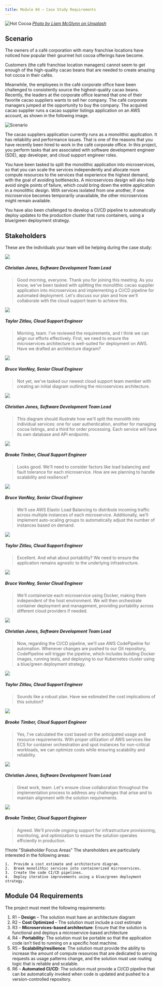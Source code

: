 ```yaml
---
title: Module 04 — Case Study Requirements
---
```


![Hot Cocoa]({{URLROOT}}/shared/img/hot-cocoa.jpg)
*[Photo by Liam McGlynn on Unsplash](https://unsplash.com/@liamo27)*

  

## Scenario

The owners of a café corporation with many franchise locations have noticed how popular their gourmet hot cocoa offerings have become. 

Customers (the café franchise location managers) cannot seem to get enough of the high-quality cacao beans that are needed to create amazing hot cocoa in their cafés. 

Meanwhile, the employees in the café corporate office have been challenged to consistently source the highest-quality cacao beans. Recently, the leaders at the corporate office learned that one of their favorite cacao suppliers wants to sell her company. The café corporate managers jumped at the opportunity to buy the company. The acquired cacao supplier runs a cacao supplier listings application on an AWS account, as shown in the following image.

![Scenario]({{URLROOT}}/shared/img/scenario-one.jpg)

The cacao suppliers application currently runs as a monolithic application. It has reliability and performance issues. That is one of the reasons that you have recently been hired to work in the café corporate office. In this project, you perform tasks that are associated with software development engineer (SDE), app developer, and cloud support engineer roles.

You have been tasked to split the monolithic application into microservices, so that you can scale the services independently and allocate more compute resources to the services that experience the highest demand, with the goal of avoiding bottlenecks. A microservices design will also help avoid single points of failure, which could bring down the entire application in a monolithic design. With services isolated from one another, if one microservice becomes temporarily unavailable, the other microservices might remain available.

You have also been challenged to develop a CI/CD pipeline to automatically deploy updates to the production cluster that runs containers, using a blue/green deployment strategy. 

## Stakeholders

These are the individuals your team will be helping during the case study:

<div class="dialogue">
	<img src="{{URLROOT}}/shared/img/christian.jpg">
	<h5>Christian Jones, Software Development Team Lead</h5>
	<blockquote><p>Good morning, everyone. Thank you for joining this meeting. As you know, we've been tasked with splitting the monolithic cacao supplier application into microservices and implementing a CI/CD pipeline for automated deployment. Let's discuss our plan and how we'll collaborate with the cloud support team to achieve this.</p>
</blockquote>
</div>
 
<div class="dialogue">
	<img src="{{URLROOT}}/shared/img/cloud-team.jpg">
	<h5>Taylor Zitlau, Cloud Support Engineer</h5>
	<blockquote><p>Morning, team. I've reviewed the requirements, and I think we can align our efforts effectively. First, we need to ensure the microservices architecture is well-suited for deployment on AWS. Have we drafted an architecture diagram?</p>
</blockquote>
</div>

<div class="dialogue">
	<img src="{{URLROOT}}/shared/img/bruce.jpg">
	<h5>Bruce VanNoy, Senior Cloud Engineer</h5>
	<blockquote><p>Not yet, we've tasked our newest cloud support team member with creating an initial diagram outlining the microservices architecture.</p>
</blockquote>
</div>

<div class="dialogue">
	<img src="{{URLROOT}}/shared/img/christian.jpg">
	<h5>Christian Jones, Software Development Team Lead</h5>
	<blockquote><p>This diagram should illustrate how we'll split the monolith into individual services: one for user authentication, another for managing cocoa listings, and a third for order processing. Each service will have its own database and API endpoints.</p>
</blockquote>
</div>

<div class="dialogue">
	<img src="{{URLROOT}}/shared/img/cloud-team.jpg">
	<h5>Brooke Timber, Cloud Support Engineer</h5>
	<blockquote><p>Looks good. We'll need to consider factors like load balancing and fault tolerance for each microservice. How are we planning to handle scalability and resilience?</p>
</blockquote>
</div>

<div class="dialogue">
	<img src="{{URLROOT}}/shared/img/bruce.jpg">
	<h5>Bruce VanNoy, Senior Cloud Engineer</h5>
	<blockquote><p>We'll use AWS Elastic Load Balancing to distribute incoming traffic across multiple instances of each microservice. Additionally, we'll implement auto-scaling groups to automatically adjust the number of instances based on demand.</p>
</blockquote>
</div>

<div class="dialogue">
	<img src="{{URLROOT}}/shared/img/cloud-team.jpg">
	<h5>Taylor Zitlau, Cloud Support Engineer</h5>
	<blockquote><p>Excellent. And what about portability? We need to ensure the application remains agnostic to the underlying infrastructure.</p>
</blockquote>
</div>

<div class="dialogue">
	<img src="{{URLROOT}}/shared/img/bruce.jpg">
	<h5>Bruce VanNoy, Senior Cloud Engineer</h5>
	<blockquote><p>We'll containerize each microservice using Docker, making them independent of the host environment. We will then orchestrate container deployment and management, providing portability across different cloud providers if needed.</p>
</blockquote>
</div>

<div class="dialogue">
	<img src="{{URLROOT}}/shared/img/christian.jpg">
	<h5>Christian Jones, Software Development Team Lead</h5>
	<blockquote><p>Now, regarding the CI/CD pipeline, we'll use AWS CodePipeline for automation. Whenever changes are pushed to our Git repository, CodePipeline will trigger the pipeline, which includes building Docker images, running tests, and deploying to our Kubernetes cluster using a blue/green deployment strategy.</p>
</blockquote>
</div>

<div class="dialogue">
	<img src="{{URLROOT}}/shared/img/cloud-team.jpg">
	<h5>Taylor Zitlau, Cloud Support Engineer</h5>
	<blockquote><p>Sounds like a robust plan. Have we estimated the cost implications of this solution?</p>
</blockquote>
</div>

<div class="dialogue">
	<img src="{{URLROOT}}/shared/img/cloud-team.jpg">
	<h5>Brooke Timber, Cloud Support Engineer</h5>
	<blockquote><p>Yes, I've calculated the cost based on the anticipated usage and resource requirements. With proper utilization of AWS services like ECS for container orchestration and spot instances for non-critical workloads, we can optimize costs while ensuring scalability and reliability.</p>
</blockquote>
</div>

<div class="dialogue">
	<img src="{{URLROOT}}/shared/img/christian.jpg">
	<h5>Christian Jones, Software Development Team Lead</h5>
	<blockquote><p>Great work, team. Let's ensure close collaboration throughout the implementation process to address any challenges that arise and to maintain alignment with the solution requirements.</p>
</blockquote>
</div>

<div class="dialogue">
	<img src="{{URLROOT}}/shared/img/cloud-team.jpg">
	<h5>Brooke Timber, Cloud Support Engineer</h5>
	<blockquote><p>Agreed. We'll provide ongoing support for infrastructure provisioning, monitoring, and optimization to ensure the solution operates efficiently in production.</p>
</blockquote>
</div>


!!!note "Stakeholder Focus Areas"
	The shareholders are particularly interested in the following areas:

	1.	Provide a cost estimate and architecture diagram.
	2.  Break monolithic services into containerized microservices.
	3.  Create the code CI/CD pipelines.
	4.	Deploy iterative improvements using a blue/green deployment strategy.

## Module 04 Requirements

The project must meet the following requirements:

1.	R1 – **Design** – The solution must have an architecture diagram
2.	R2 – **Cost Optimized** – The solution must include a cost estimate
3.	R3 – **Microservices-based architecture**: Ensure that the solution is functional and deploys a microservice-based architecture
4.	R4 – **Portability**: The solution must be portable so that the application code isn’t tied to running on a specific host machine.
5.	R5 – **Scalability/resilience**: The solution must provide the ability to increase the amount of compute resources that are dedicated to serving requests as usage patterns change, and the solution must use routing logic that is reliable and scalable.
6.	R6 – **Automated CI/CD**: The solution must provide a CI/CD pipeline that can be automatically invoked when code is updated and pushed to a version-controlled repository.



[^1]: [Hot Cocoa photo by Liam McGlynn on Unsplash](https://unsplash.com/photos/uW4F8DorLs8)

[^2]: [Software Development Team Lead photo by Christian Buehner on Unsplash](https://unsplash.com/photos/DItYlc26zVI)

[^3]: [Cloud Team photo by Tyler NixChristina @ wocintechchat.com on Unsplash](https://unsplash.com/photos/swi1DGRCshQ)

[^4]: [Senior Cloud Engineer photo by bruce mars on Unsplash](https://unsplash.com/photos/8YG31Xn4dSw)


